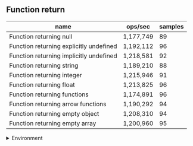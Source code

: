 ## Function return

|name|ops/sec|samples|
|-|-|-|
|Function returning null|1,177,749|89|
|Function returning explicitly undefined|1,192,112|96|
|Function returning implicitly undefined|1,218,581|92|
|Function returning string|1,189,210|88|
|Function returning integer|1,215,946|91|
|Function returning float|1,213,825|96|
|Function returning functions|1,174,891|96|
|Function returning arrow functions|1,190,292|94|
|Function returning empty object|1,208,310|94|
|Function returning empty array|1,200,960|95|


<details>
<summary>Environment</summary>

* __Machine:__ linux x64 | 2 vCPUs | 6.8GB Mem
* __Run:__ Tue Oct 24 2023 16:25:02 GMT+0000 (Coordinated Universal Time)
</details>

<!--
{"environment":{"platform":"linux","arch":"x64","cpus":2,"totalMemory":6.7597503662109375},"benchmarks":[{"name":"Function returning null","opsSec":1177749.3473721924,"samples":6},{"name":"Function returning explicitly undefined","opsSec":1192112.1467205093,"samples":5},{"name":"Function returning implicitly undefined","opsSec":1218580.9784771744,"samples":7},{"name":"Function returning string","opsSec":1189210.1225361251,"samples":7},{"name":"Function returning integer","opsSec":1215946.065325619,"samples":6},{"name":"Function returning float","opsSec":1213824.6070311859,"samples":7},{"name":"Function returning functions","opsSec":1174891.2978114912,"samples":7},{"name":"Function returning arrow functions","opsSec":1190291.7823264776,"samples":7},{"name":"Function returning empty object","opsSec":1208310.1635007684,"samples":7},{"name":"Function returning empty array","opsSec":1200960.0513582735,"samples":6}]}-->
